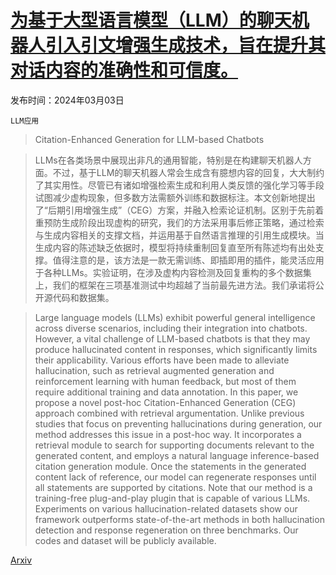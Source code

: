 # [为基于大型语言模型（LLM）的聊天机器人引入引文增强生成技术，旨在提升其对话内容的准确性和可信度。](https://arxiv.org/abs/2402.16063)

发布时间：2024年03月03日

`LLM应用`

> Citation-Enhanced Generation for LLM-based Chatbots

> LLMs在各类场景中展现出非凡的通用智能，特别是在构建聊天机器人方面。不过，基于LLM的聊天机器人常会生成含有臆想内容的回复，大大制约了其实用性。尽管已有诸如增强检索生成和利用人类反馈的强化学习等手段试图减少虚构现象，但多数方法需额外训练和数据标注。本文创新地提出了“后期引用增强生成”（CEG）方案，并融入检索论证机制。区别于先前着重预防生成阶段出现虚构的研究，我们的方法采用事后修正策略，通过检索与生成内容相关的支撑文档，并运用基于自然语言推理的引用生成模块。当生成内容的陈述缺乏依据时，模型将持续重制回复直至所有陈述均有出处支撑。值得注意的是，该方法是一款无需训练、即插即用的插件，能灵活应用于各种LLMs。实验证明，在涉及虚构内容检测及回复重构的多个数据集上，我们的框架在三项基准测试中均超越了当前最先进方法。我们承诺将公开源代码和数据集。

> Large language models (LLMs) exhibit powerful general intelligence across diverse scenarios, including their integration into chatbots. However, a vital challenge of LLM-based chatbots is that they may produce hallucinated content in responses, which significantly limits their applicability. Various efforts have been made to alleviate hallucination, such as retrieval augmented generation and reinforcement learning with human feedback, but most of them require additional training and data annotation. In this paper, we propose a novel post-hoc Citation-Enhanced Generation (CEG) approach combined with retrieval argumentation. Unlike previous studies that focus on preventing hallucinations during generation, our method addresses this issue in a post-hoc way. It incorporates a retrieval module to search for supporting documents relevant to the generated content, and employs a natural language inference-based citation generation module. Once the statements in the generated content lack of reference, our model can regenerate responses until all statements are supported by citations. Note that our method is a training-free plug-and-play plugin that is capable of various LLMs. Experiments on various hallucination-related datasets show our framework outperforms state-of-the-art methods in both hallucination detection and response regeneration on three benchmarks. Our codes and dataset will be publicly available.

[Arxiv](https://arxiv.org/abs/2402.16063)